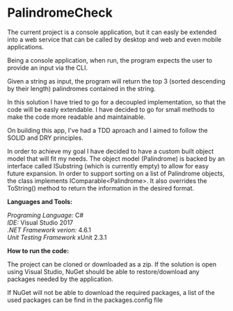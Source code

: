 # PalindromeCheck

The current project is a console application, but it can easly be extended into a web service that can be called by desktop and web and even mobile applications.

Being a console application, when run, the program expects the user to provide an input via the CLI. 

Given a string as input, the program will return the top 3 (sorted descending by their length) palindromes contained in the string.

In this solution I have tried to go for a decoupled implementation, so that the code will be easly extendable. 
I have decided to go for small methods to make the code more readable and maintainable.

On building this app, I've had a TDD aproach and I aimed to follow the SOLID and DRY principles.

In order to achieve my goal I have decided to have a custom built object model that will fit my needs. The object model (Palindrome) is backed by an interface called ISubstring (which is currently empty) to allow for easy future expansion.
In order to support sorting on a list of Palindrome objects, the class implements IComparable&lt;Palindrome&gt;. It also overrides the ToString() method to return the information in the desired format.

<b>Languages and Tools:</b>

<i>Programing Language:</i> C# <br/>
<i>IDE:</i> Visual Studio 2017 <br/>
<i>.NET Framework verion:</i> 4.6.1 <br/>
<i>Unit Testing Framework</i> xUnit 2.3.1<br/>


<b>How to run the code:</b>

The project can be cloned or downloaded as a zip. If the solution is open using Visual Studio, NuGet should be able to restore/download any packages needed by the application.

If NuGet will not be able to download the required packages, a list of the used packages can be find in the packages.config file
